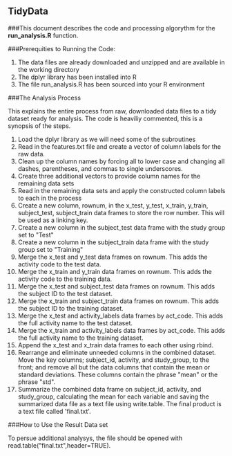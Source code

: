 ## TidyData

###This document describes the code and processing algorythm for the **run_analysis.R** function.

###Prerequities to Running the Code:

1.  The data files are already downloaded and unzipped and are available in the working directory
2.  The dplyr library has been installed into R
3.  The file run_analysis.R has been sourced into your R environment

###The Analysis Process

This explains the entire process from raw, downloaded data files to a tidy dataset ready for 
analysis.  The code is heaviliy commented, this is a synopsis of the steps.

1.  Load the dplyr library as we will need some of the subroutines
2.  Read in the features.txt file and create a vector of column labels for the raw data.
3.  Clean up the column names by forcing all to lower case and changing all dashes, parentheses, and 
commas to single underscores.
4.  Create three additional vectors to provide column names for the remaining data sets
5.  Read in the remaining data sets and apply the constructed column labels to each in the process
6.  Create a new column, rownum, in the x_test, y_test, x_train, y_train, subject_test, subject_train 
data frames to store the row number. This will be used as a linking key.
6.  Create a new column in the subject_test data frame with the study group set to "Test"
7.  Create a new column in the subject_train data frame with the study group set to "Training"
8.  Merge the x_test and y_test data frames on rownum.  This adds the activity code to the test data.
9.  Merge the x_train and y_train data frames on rownum.  This adds the activity code to the training data.
10.  Merge the x_test and subject_test data frames on rownum.  This adds the subject ID to the test dataset.
11.  Merge the x_train and subject_train data frames on rownum.  This adds the subject ID to the training dataset.
12.  Merge the x_test and activity_labels data frames by act_code.  This adds the full activity name to the test dataset.
13.  Merge the x_train and activity_labels data frames by act_code.  This adds the full activity name 
to the training dataset.
14.  Append the x_test and x_train data frames to each other using rbind.
15.  Rearrange and eliminate unneeded columns in the combined dataset.  Move the key columns; subject_id, 
activity, and study_group, to the front; and remove all but the data columns 
that contain the mean or standard deviations.  These columns contain the phrase "mean" or the phrase "std".
16.  Summarize the combined data frame on subject_id, activity, and study_group, calculating the mean for each
variable and saving the summarized data file as a text file using write.table.  The final product is a text file 
called 'final.txt'.  

###How to Use the Result Data set

To persue additional analysys, the file should be opened with read.table("final.txt",header=TRUE).




